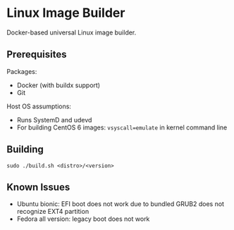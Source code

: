 # Linux Image Builder

Docker-based universal Linux image builder.

## Prerequisites

Packages:
- Docker (with buildx support)
- Git

Host OS assumptions:
- Runs SystemD and udevd
- For building CentOS 6 images: `vsyscall=emulate` in kernel command line

## Building

```shell
sudo ./build.sh <distro>/<version>
```

## Known Issues

- Ubuntu bionic: EFI boot does not work due to bundled GRUB2 does not recognize EXT4 partition
- Fedora all version: legacy boot does not work
